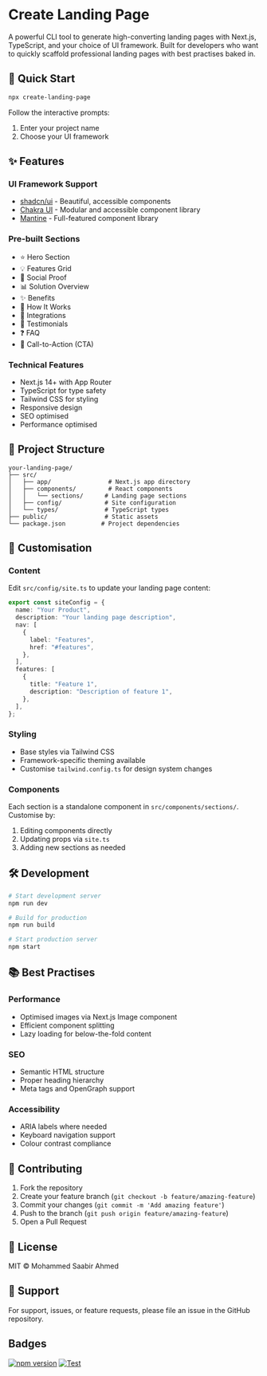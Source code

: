 # Create Landing Page

A powerful CLI tool to generate high-converting landing pages with Next.js, TypeScript, and your choice of UI framework. Built for developers who want to quickly scaffold professional landing pages with best practises baked in.

## 🚀 Quick Start

```bash
npx create-landing-page
```

Follow the interactive prompts:
1. Enter your project name
2. Choose your UI framework

## ✨ Features

### UI Framework Support
- [shadcn/ui](https://ui.shadcn.com/) - Beautiful, accessible components
- [Chakra UI](https://chakra-ui.com/) - Modular and accessible component library
- [Mantine](https://mantine.dev/) - Full-featured component library

### Pre-built Sections
- ⭐️ Hero Section
- 💡 Features Grid
- 🤝 Social Proof
- 📊 Solution Overview
- ✨ Benefits
- 🔄 How It Works
- 🔌 Integrations
- 👥 Testimonials
- ❓ FAQ
- 🎯 Call-to-Action (CTA)

### Technical Features
- Next.js 14+ with App Router
- TypeScript for type safety
- Tailwind CSS for styling
- Responsive design
- SEO optimised
- Performance optimised

## 📁 Project Structure

```
your-landing-page/
├── src/
│   ├── app/                # Next.js app directory
│   ├── components/         # React components
│   │   └── sections/      # Landing page sections
│   ├── config/            # Site configuration
│   └── types/             # TypeScript types
├── public/                # Static assets
└── package.json          # Project dependencies
```

## 🎨 Customisation

### Content
Edit `src/config/site.ts` to update your landing page content:

```typescript
export const siteConfig = {
  name: "Your Product",
  description: "Your landing page description",
  nav: [
    {
      label: "Features",
      href: "#features",
    },
  ],
  features: [
    {
      title: "Feature 1",
      description: "Description of feature 1",
    },
  ],
};
```

### Styling
- Base styles via Tailwind CSS
- Framework-specific theming available
- Customise `tailwind.config.ts` for design system changes

### Components
Each section is a standalone component in `src/components/sections/`. Customise by:
1. Editing components directly
2. Updating props via `site.ts`
3. Adding new sections as needed

## 🛠 Development

```bash
# Start development server
npm run dev

# Build for production
npm run build

# Start production server
npm start
```

## 📚 Best Practises

### Performance
- Optimised images via Next.js Image component
- Efficient component splitting
- Lazy loading for below-the-fold content

### SEO
- Semantic HTML structure
- Proper heading hierarchy
- Meta tags and OpenGraph support

### Accessibility
- ARIA labels where needed
- Keyboard navigation support
- Colour contrast compliance

## 🤝 Contributing

1. Fork the repository
2. Create your feature branch (`git checkout -b feature/amazing-feature`)
3. Commit your changes (`git commit -m 'Add amazing feature'`)
4. Push to the branch (`git push origin feature/amazing-feature`)
5. Open a Pull Request

## 📝 License

MIT © Mohammed Saabir Ahmed

## 💬 Support

For support, issues, or feature requests, please file an issue in the GitHub repository.

## Badges

[![npm version](https://badge.fury.io/js/create-landing-page.svg)](https://badge.fury.io/js/create-landing-page)
[![Test](https://github.com/yourusername/create-landing-page/actions/workflows/test.yml/badge.svg)](https://github.com/yourusername/create-landing-page/actions/workflows/test.yml)